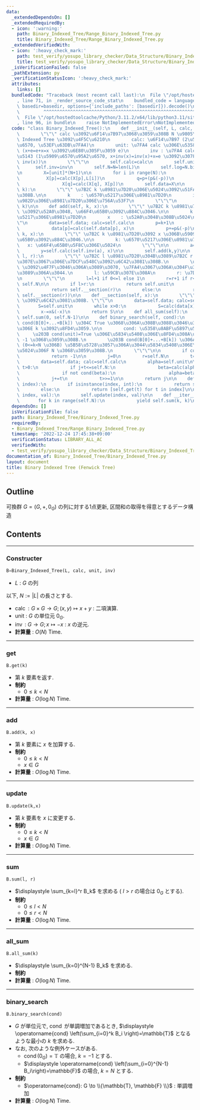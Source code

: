 ```yaml
---
data:
  _extendedDependsOn: []
  _extendedRequiredBy:
  - icon: ':warning:'
    path: Binary_Indexed_Tree/Range_Binary_Indexed_Tree.py
    title: Binary_Indexed_Tree/Range_Binary_Indexed_Tree.py
  _extendedVerifiedWith:
  - icon: ':heavy_check_mark:'
    path: test_verify/yosupo_library_checker/Data_Structure/Binary_Indexed_Tree.test.py
    title: test_verify/yosupo_library_checker/Data_Structure/Binary_Indexed_Tree.test.py
  _isVerificationFailed: false
  _pathExtension: py
  _verificationStatusIcon: ':heavy_check_mark:'
  attributes:
    links: []
  bundledCode: "Traceback (most recent call last):\n  File \"/opt/hostedtoolcache/Python/3.11.2/x64/lib/python3.11/site-packages/onlinejudge_verify/documentation/build.py\"\
    , line 71, in _render_source_code_stat\n    bundled_code = language.bundle(stat.path,\
    \ basedir=basedir, options={'include_paths': [basedir]}).decode()\n          \
    \         ^^^^^^^^^^^^^^^^^^^^^^^^^^^^^^^^^^^^^^^^^^^^^^^^^^^^^^^^^^^^^^^^^^^^^^^^^^^^^^^^^\n\
    \  File \"/opt/hostedtoolcache/Python/3.11.2/x64/lib/python3.11/site-packages/onlinejudge_verify/languages/python.py\"\
    , line 96, in bundle\n    raise NotImplementedError\nNotImplementedError\n"
  code: "class Binary_Indexed_Tree():\n    def __init__(self, L, calc, unit, inv):\n\
    \        \"\"\" calc \u3092\u6F14\u7B97\u3068\u3059\u308B N \u9805\u306E Binary\
    \ Indexed Tree \u3092\u4F5C\u6210\n        calc: \u6F14\u7B97 (2\u5909\u6570\u95A2\
    \u6570, \u53EF\u63DB\u7FA4)\n        unit: \u7FA4 calc \u306E\u5358\u4F4D\u5143\
    \ (x+e=e+x=x \u3092\u6E80\u305F\u3059 e)\n        inv : \u7FA4 calc \u306E\u9006\
    \u5143 (1\u5909\u6570\u95A2\u6570, x+inv(x)=inv(x)+x=e \u3092\u307F\u305F\u3059\
    \ inv(x))\n        \"\"\"\n        self.calc=calc\n        self.unit=unit\n  \
    \      self.inv=inv\n        self.N=N=len(L)\n        self.log=N.bit_length()-1\n\
    \n        X=[unit]*(N+1)\n\n        for i in range(N):\n            p=i+1\n  \
    \          X[p]=calc(X[p],L[i])\n            q=p+(p&(-p))\n            if q<=N:\n\
    \                X[q]=calc(X[q], X[p])\n        self.data=X\n\n    def get(self,\
    \ k):\n        \"\"\" \u7B2C k \u8981\u7D20\u306E\u5024\u3092\u51FA\u529B\u3059\
    \u308B.\n\n        k    : \u6570\u5217\u306E\u8981\u7D20\n        index: \u5148\
    \u982D\u306E\u8981\u7D20\u306E\u756A\u53F7\n        \"\"\"\n        return self.sum(k,\
    \ k)\n\n    def add(self, k, x):\n        \"\"\" \u7B2C k \u8981\u7D20\u306B x\
    \ \u3092\u52A0\u3048, \u66F4\u65B0\u3092\u884C\u3046.\n\n        k    : \u6570\
    \u5217\u306E\u8981\u7D20\n        x    : \u52A0\u3048\u308B\u5024\n        \"\"\
    \"\n        data=self.data; calc=self.calc\n        p=k+1\n        while p<=self.N:\n\
    \            data[p]=calc(self.data[p], x)\n            p+=p&(-p)\n\n    def update(self,\
    \ k, x):\n        \"\"\" \u7B2C k \u8981\u7D20\u3092 x \u306B\u5909\u3048, \u66F4\
    \u65B0\u3092\u884C\u3046.\n\n        k: \u6570\u5217\u306E\u8981\u7D20\n     \
    \   x: \u66F4\u65B0\u5F8C\u306E\u5024\n        \"\"\"\n\n        a=self.get(k)\n\
    \        y=self.calc(self.inv(a), x)\n\n        self.add(k,y)\n\n    def sum(self,\
    \ l, r):\n        \"\"\" \u7B2C l \u8981\u7D20\u304B\u3089\u7B2C r \u8981\u7D20\
    \u307E\u3067\u306E\u7DCF\u548C\u3092\u6C42\u3081\u308B.\n        \u203B l != 0\
    \ \u3092\u4F7F\u3046\u306A\u3089\u3070, \u7FA4\u3067\u306A\u304F\u3066\u306F\u306A\
    \u3089\u306A\u3044.\n        l: \u59CB\u307E\u308A\n        r: \u7D42\u308F\u308A\
    \n        \"\"\"\n        l=l+1 if 0<=l else 1\n        r=r+1 if r<self.N else\
    \ self.N\n\n        if l>r:\n            return self.unit\n        elif l==1:\n\
    \            return self.__section(r)\n        else:\n            return self.calc(self.inv(self.__section(l-1)),\
    \ self.__section(r))\n\n    def __section(self, x):\n        \"\"\" B[0]+...+B[x]\
    \ \u3092\u6C42\u3081\u308B. \"\"\"\n        data=self.data; calc=self.calc\n \
    \       S=self.unit\n        while x>0:\n            S=calc(data[x], S)\n    \
    \        x-=x&(-x)\n        return S\n\n    def all_sum(self):\n        return\
    \ self.sum(0, self.N-1)\n\n    def binary_search(self, cond):\n        \"\"\"\
    \ cond(B[0]+...+B[k]) \u304C True \u3068\u306A\u308B\u3088\u3046\u306A\u6700\u5C0F\
    \u306E k \u3092\u8FD4\u3059.\n\n        cond: \u5358\u8ABF\u5897\u52A0\n\n   \
    \     \u203B cond(unit)=True \u306E\u5834\u5408\u306E\u8FD4\u308A\u5024\u306F\
    \ -1 \u3068\u3059\u308B.\n        \u203B cond(B[0]+...+B[k]) \u306A\u308B k \u304C\
    \ (0<=k<N \u306B) \u5B58\u5728\u3057\u306A\u3044\u5834\u5408\u306E\u8FD4\u308A\
    \u5024\u306F N \u3068\u3059\u308B.\n        \"\"\"\n\n        if cond(self.unit):\n\
    \            return -1\n\n        j=0\n        r=self.N\n        t=1<<self.log\n\
    \        data=self.data; calc=self.calc\n        alpha=self.unit\n\n        while\
    \ t>0:\n            if j+t<=self.N:\n                beta=calc(alpha, data[j+t])\n\
    \                if not cond(beta):\n                    alpha=beta\n        \
    \            j+=t\n            t>>=1\n\n        return j\n\n    def __getitem__(self,\
    \ index):\n        if isinstance(index, int):\n            return self.get(index)\n\
    \        else:\n            return [self.get(t) for t in index]\n\n    def __setitem__(self,\
    \ index, val):\n        self.update(index, val)\n\n    def __iter__(self):\n \
    \       for k in range(self.N):\n            yield self.sum(k, k)\n"
  dependsOn: []
  isVerificationFile: false
  path: Binary_Indexed_Tree/Binary_Indexed_Tree.py
  requiredBy:
  - Binary_Indexed_Tree/Range_Binary_Indexed_Tree.py
  timestamp: '2022-12-24 17:45:38+09:00'
  verificationStatus: LIBRARY_ALL_AC
  verifiedWith:
  - test_verify/yosupo_library_checker/Data_Structure/Binary_Indexed_Tree.test.py
documentation_of: Binary_Indexed_Tree/Binary_Indexed_Tree.py
layout: document
title: Binary Indexed Tree (Fenwick Tree)
---
```


## Outline

可換群 $G=(G, +, 0_G)$ の列に対する1点更新, 区間和の取得を得意とするデータ構造

## Contents

---

### Constructer

```Python
B=Binary_Indexed_Tree(L, calc, unit, inv)
```

- $L$ : $G$ の列

以下, $N:=\lvert L \rvert$ の長さとする.

- $\operatorname{calc} : G \times G \to G; (x,y) \mapsto x+y$ : 二項演算.
- $\mathrm{unit}$ : $G$  の単位元 $0_G$.
- $\operatorname{inv}$ : $G \to G; x \mapsto -x$ : $x$ の逆元.
- **計算量** : $O(N)$ Time.

---

### get

```Pyhon
B.get(k)
```

- 第 $k$ 要素を返す.
- **制約**
  - $0 \leq k \lt N$
- **計算量** : $O(\log N)$ Time.

---

### add

```Pyhon
B.add(k, x)
```

- 第 $k$ 要素に $x$ を加算する.
- **制約**
  - $0 \leq k \lt N$
  - $x \in G$
- **計算量** : $O(\log N)$ Time.

---

### update

```Pyhon
B.update(k,x)
```

- 第 $k$ 要素を $x$ に変更する.
- **制約**
  - $0 \leq k \lt N$
  - $x \in G$
- **計算量** : $O(\log N)$ Time.

---

### sum

```Pyhon
B.sum(l, r)
```

- $\displaystyle \sum_{k=l}^r B_k$ を求める ( $l \gt r$ の場合は $0_G$ とする).
- **制約**
  - $0 \leq l \lt N$
  - $0 \leq r \lt N$
- **計算量** : $O(\log N)$ Time.

---

### all_sum

```Pyhon
B.all_sum(k)
```

- $\displaystyle \sum_{k=0}^{N-1} B_k$ を求める.
- **制約**
- **計算量** : $O(\log N)$ Time.

---

### binary_search

```Pyhon
B.binary_search(cond)
```

- $G$ が単位元で, $\operatorname{cond}$ が単調増加であるとき, $\displaystyle \operatorname{cond} \left(\sum_{i=0}^k B_i \right)=\mathbb{T}$ となるような最小の $k$ を求める.
- なお, 次のような例外ケースがある.
  - $\displaystyle \operatorname{cond} (0_G)=\mathbb{T}$ の場合, $k=-1$ とする.
  - $\displaystyle \operatorname{cond} \left(\sum_{i=0}^{N-1} B_i\right)=\mathbb{F}$ の場合, $k=N$ とする.
- **制約**
  - $\operatorname{cond}: G \to \\{\mathbb{T}, \mathbb{F} \\}$ : 単調増加
- **計算量** : $O(\log N)$ Time.
